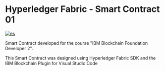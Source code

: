 # Hyperledger Fabric - Smart Contract 01
[![es](https://img.shields.io/badge/lang-es-yellow.svg)](https://github.com/ezebinker/contrato-01/blob/master/README.md)

Smart Contract developed for the course "IBM Blockchain Foundation Developer 2". 

This Smart Contract was designed using Hyperledger Fabric SDK and the IBM Blockchain Plugin for Visual Studio Code

